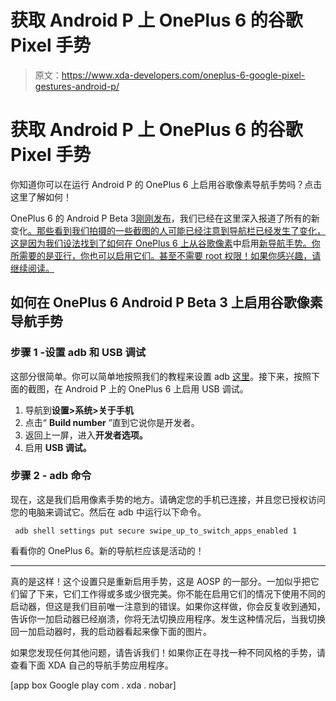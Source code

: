 # 获取 Android P 上 OnePlus 6 的谷歌 Pixel 手势

> 原文：<https://www.xda-developers.com/oneplus-6-google-pixel-gestures-android-p/>

# 获取 Android P 上 OnePlus 6 的谷歌 Pixel 手势

你知道你可以在运行 Android P 的 OnePlus 6 上启用谷歌像素导航手势吗？点击这里了解如何！

OnePlus 6 的 Android P Beta 3[刚刚发布](https://www.xda-developers.com/oneplus-6-android-p-developer-preview-4-beta-3/)，我们已经在这里深入报道了所有的新变化[。那些看到我们拍摄的一些截图的人可能已经注意到导航栏已经发生了变化，这是因为我们设法找到了如何在 OnePlus 6 上从谷歌像素](http://www.xda-developers.com/android-p-oneplus-6-beta-3)中启用[新导航手势。你所需要的是亚行，你也可以启用它们。甚至不需要 root 权限！如果你感兴趣，请继续阅读。](https://www.xda-developers.com/android-p-iphone-x-gestures-official/)

## 如何在 OnePlus 6 Android P Beta 3 上启用谷歌像素导航手势

### 步骤 1 -设置 adb 和 USB 调试

这部分很简单。你可以简单地按照我们的教程来设置 adb [这里](https://www.xda-developers.com/install-adb-windows-macos-linux/)。接下来，按照下面的截图，在 Android P 上的 OnePlus 6 上启用 USB 调试。

1.  导航到**设置>系统>关于手机**
2.  点击“ **Build number** ”直到它说你是开发者。
3.  返回上一屏，进入**开发者选项。**
4.  启用 **USB 调试。**

### 步骤 2 - adb 命令

现在，这是我们启用像素手势的地方。请确定您的手机已连接，并且您已授权访问您的电脑来调试它。然后在 adb 中运行以下命令。

```
 adb shell settings put secure swipe_up_to_switch_apps_enabled 1 
```

看看你的 OnePlus 6。新的导航栏应该是活动的！

* * *

真的是这样！这个设置只是重新启用手势，这是 AOSP 的一部分。一加似乎把它们留了下来，它们工作得或多或少很完美。你不能在启用它们的情况下使用不同的启动器，但这是我们目前唯一注意到的错误。如果你这样做，你会反复收到通知，告诉你一加启动器已经崩溃，你将无法切换应用程序。发生这种情况后，当我切换回一加启动器时，我的启动器看起来像下面的图片。

如果您发现任何其他问题，请告诉我们！如果你正在寻找一种不同风格的手势，请查看下面 XDA 自己的导航手势应用程序。

[app box Google play com . xda . nobar]